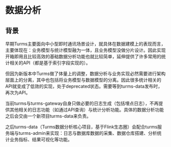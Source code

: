 # 数据分析

## 背景

早期Turms主要面向中小型即时通讯场景设计，就具体在数据建模上的表现而言，主要体现在：业务模型与统计模型融为一体，且业务模型没做分片设计。因此实现开箱即用且比较高效的基础数据分析功能也就比较简单，延伸提供了许多常用的统计相关的API（都是基于索引字段实现的）。

但因为新版本中Turms做了体量上的调整，数据分析与业务实现必然需要进行架构层面上的分离，其中也包括将业务模型与数据模型的分离。因此很多统计相关的API就变成了低效的实现，处于deprecated状态。需要等到turms-data发布时，再次为API。

当前turms与turms-gateway自身只做必要的日志生成（包括埋点日志），不再提供其他相关的日志功能（如通过API查询）与统计分析功能。具体的数据分析功能之后会交由一个新项目turms-data来负责。

之后turms-data（Turms数据分析核心项目，基于Flink生态圈）会配合turms服务端与turms-admin来实现：日志与数据库数据的采集、数据仓库搭建、分析统计业务指标、结果可视化等功能。
